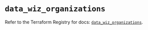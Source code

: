 # `data_wiz_organizations`

Refer to the Terraform Registry for docs: [`data_wiz_organizations`](https://registry.terraform.io/providers/axtongrams/wiz/1.2.5/docs/data-sources/organizations).
